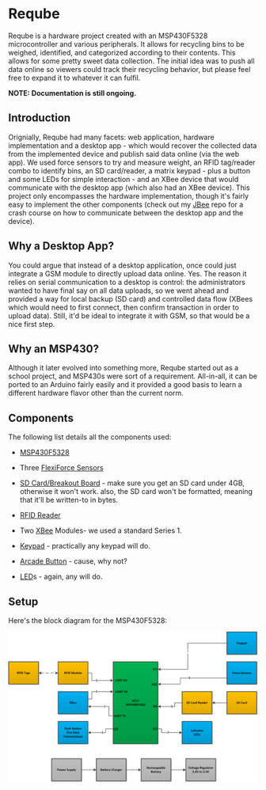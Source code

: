 Reqube
======

Reqube is a hardware project created with an MSP430F5328 microcontroller and various peripherals. It allows for recycling bins to be weighed, identified,  and categorized according to their contents. This allows for some pretty sweet data collection. The initial idea was to push all data online so viewers could track their recycling behavior, but please feel free to expand it to whatever it can fulfil. 

<b>NOTE: Documentation is still ongoing.</b>

Introduction
------------

Orignially, Reqube had many facets: web application, hardware implementation and a desktop app - which would recover the collected data from the implemented device and publish said data online (via the web app). We used force sensors to try and measure weight, an RFID tag/reader combo to identify bins, an SD card/reader, a matrix keypad - plus a button and some LEDs for simple interaction - and an XBee device that would communicate with the desktop app (which also had an XBee device).  This project only encompasses the hardware implementation, though it's fairly easy to implement the other components (check out my [JBee][1] repo for a crash course on how to communicate between the desktop app and the device). 

Why a Desktop App?
------------------

You could argue that instead of a desktop application, once could just integrate a GSM module to directly upload data online. Yes. The reason it relies on serial communication to a desktop is control: the administrators wanted to have final say on all data uploads, so we went ahead and provided a way for local backup (SD card) and controlled data flow (XBees which would need to first connect, then confirm transaction in order to upload data). Still, it'd be ideal to integrate it with GSM, so that would be a nice first step.



Why an MSP430?
--------------

Although it later evolved into something more, Reqube started out as a school project, and MSP430s were sort of a requirement. All-in-all, it can be ported to an Arduino fairly easily and it provided a good basis to learn a different hardware flavor other than the current norm.

Components
----------

The following list details all the components used:

- [MSP430F5328][2]

- Three [FlexiForce Sensors][3]

- [SD Card/Breakout Board][4] - make sure you get an SD card under 4GB, otherwise it won't work. also, the SD card won't be formatted, meaning that it'll be written-to in bytes.

- [RFID Reader][5]

- Two [XBee][6] Modules- we used a standard Series 1.

- [Keypad][7] - practically any keypad will do.

- [Arcade Button][8] - cause, why not?

- [LED][9]s - again, any will do.


Setup
-----

Here's the block diagram for the MSP430F5328:

![Alt text](https://github.com/yoaquim/Reqube/blob/master/res/mcu_block_diagram.png?raw=true "MSP430F5328 Block Diagram")




[1]:https://github.com/yoaquim/JBeeCommunicator
[2]:http://www.ti.com/product/msp430f5328
[3]:http://www.tekscan.com/flexible-force-sensors
[4]:https://www.sparkfun.com/products/11403
[5]:https://www.sparkfun.com/products/11827
[6]:https://www.adafruit.com/products/128
[7]:https://www.adafruit.com/products/419
[8]:https://www.sparkfun.com/products/9341
[9]:https://www.adafruit.com/products/299



